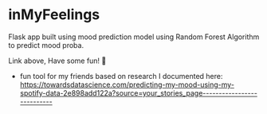 # inMyFeelings
Flask app built using mood prediction model using Random Forest Algorithm to predict mood proba.

Link above, Have some fun! 🐥



- fun tool for my friends based on research I documented here: https://towardsdatascience.com/predicting-my-mood-using-my-spotify-data-2e898add122a?source=your_stories_page---------------------------
